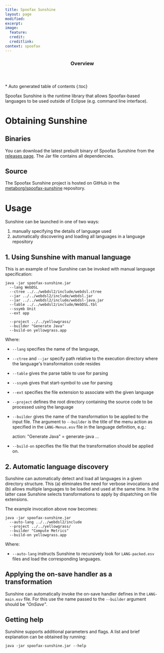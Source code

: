 ```yaml
---
title: Spoofax Sunshine
layout: page
modified: 
excerpt: 
image:
  feature: 
  credit: 
  creditlink: 
context: spoofax
---
```


<section id="table-of-contents" class="toc"> 
  <header> <h3>Overview</h3> </header>
  <div id="drawer" markdown="1">
  *  Auto generated table of contents
  {:toc}
  </div>
</section><!-- /#table-of-contents -->


Spoofax Sunshine is the runtime library that allows Spoofax-based languages to be used outside of Eclipse (e.g. command line interface).

# Obtaining Sunshine

## Binaries

You can download the latest prebuilt binary of Spoofax Sunshine from the [releases page](https://github.com/metaborg/spoofax-sunshine/releases). The Jar file contains all dependencies.

## Source

The Spoofax Sunshine project is hosted on GitHub in the [metaborg/spoofax-sunshine](https://github.com/metaborg/spoofax-sunshine) repository.


# Usage

Sunshine can be launched in one of two ways:

1. manually specifying the details of language used
2. automatically discovering and loading all languages in a language repository

## 1. Using Sunshine with manual language

This is an example of how Sunshine can be invoked with manual language specification:

    java -jar spoofax-sunshine.jar
      --lang WebDSL
      --ctree ../../webdsl2/include/webdsl.ctree
      --jar ../../webdsl2/include/webdsl.jar
      --jar ../../webdsl2/include/webdsl-java.jar
      --table ../../webdsl2/include/WebDSL.tbl
      --ssymb Unit
      --ext app
     
      --project ../../yellowgrass/
      --builder "Generate Java"
      --build-on yellowgrass.app

Where:

- `--lang` specifies the name of the language,
- `--ctree` and `--jar` specify path relative to the execution directory where the language's transformation code resides
- `--table` gives the parse table to use for parsing
- `--ssymb` gives that start-symbol to use for parsing
- `--ext` specifies the file extension to associate with the given language
- `--project` defines the root directory containing the source code to be processed using the language
- `--builder` gives the name of the transformation to be applied to the input file. The argument to `--builder` is the title of the menu action as specified in the `LANG-Menus.esv` file in the language definition, e.g.:

    action: "Generate Java" = generate-java ... 

- `--build-on` specifies the file that the transformation should be applied on. 




## 2. Automatic language discovery

Sunshine can automatically detect and load all languages in a given directory structure. This (a) eliminates the need for verbose invocations and (b) allows multiple languages to be loaded and used at the same time. In the latter case Sunshine selects transformations to apply by dispatching on file extensions.

The example invocation above now becomes:

    java -jar spoofax-sunshine.jar
      --auto-lang ../../webdsl2/include
      --project ../../yellowgrass/
      --builder "Compute Metrics"
      --build-on yellowgrass.app

Where:

- `--auto-lang` instructs Sunshine to recursively look for `LANG-packed.esv` files and load the corresponding languages.

## Applying the on-save handler as a transformation

Sunshine can automatically invoke the on-save handler defines in the `LANG-main.esv` file. For this use the name passed to the `--builder` argument should be *"OnSave"*.

## Getting help

Sunshine supports additional parameters and flags. A list and brief explanation can be obtained by running:

    java -jar spoofax-sunshine.jar --help



